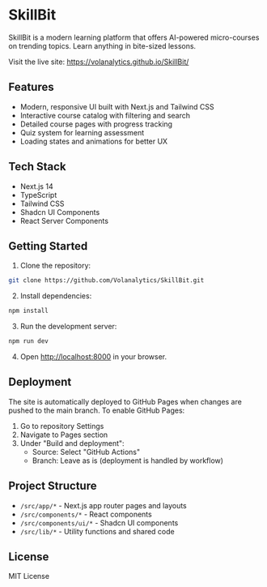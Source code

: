 # SkillBit

SkillBit is a modern learning platform that offers AI-powered micro-courses on trending topics. Learn anything in bite-sized lessons.

Visit the live site: https://volanalytics.github.io/SkillBit/

## Features

- Modern, responsive UI built with Next.js and Tailwind CSS
- Interactive course catalog with filtering and search
- Detailed course pages with progress tracking
- Quiz system for learning assessment
- Loading states and animations for better UX

## Tech Stack

- Next.js 14
- TypeScript
- Tailwind CSS
- Shadcn UI Components
- React Server Components

## Getting Started

1. Clone the repository:
```bash
git clone https://github.com/Volanalytics/SkillBit.git
```

2. Install dependencies:
```bash
npm install
```

3. Run the development server:
```bash
npm run dev
```

4. Open [http://localhost:8000](http://localhost:8000) in your browser.

## Deployment

The site is automatically deployed to GitHub Pages when changes are pushed to the main branch. To enable GitHub Pages:

1. Go to repository Settings
2. Navigate to Pages section
3. Under "Build and deployment":
   - Source: Select "GitHub Actions"
   - Branch: Leave as is (deployment is handled by workflow)

## Project Structure

- `/src/app/*` - Next.js app router pages and layouts
- `/src/components/*` - React components
- `/src/components/ui/*` - Shadcn UI components
- `/src/lib/*` - Utility functions and shared code

## License

MIT License
